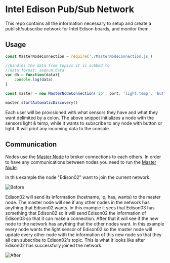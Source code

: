 Intel Edison Pub/Sub Network 
===================

This repo contains all the information necessary to setup and create a publish/subscribe network for Intel Edison boards, and monitor them. 


Usage
-------------

```JavaScript 
const MasterNodeConnection = require('./MasterNodeConnection.js')

//handles the data from topics it is subbed to
//data format: seqnum:data
var dh = function(data){
	console.log(data)
}

const master = new MasterNodeConnection('ip', port, 'light:temp', 'button:light', dh)

master.startAutomaticDiscovery()
```
Each user will be provisioned with what sensors they have and what they want delimited by a colon. The above snippet initializes a node with the sensors light & temp, while it wants to subscribe to any node with button or light. It will print any incoming data to the console.

Communication
----------------------

Nodes use the  [Master Node](https://github.com/rush2sk8/Intel-Edison-PS/tree/master/Master%20Node) to broker connections to each others. In order to have any communications between nodes you need to run the [Master Node](https://github.com/rush2sk8/Intel-Edison-PS/tree/master/Master%20Node).

In this example the node "Edison02" want to join the current network.

![Before](https://github.com/rush2sk8/Intel-Edison-PS/blob/master/images/beforejoining.PNG?raw=true )
 
 Edison02 will send its information (hostname, ip, has, wants) to the master node. The master node will see if any other nodes in the network has anything that Edison02 wants. In this example it sees that Edison03 has something that Edison02 so it will send Edison02 the information of Edison03 so that it can make a connection. After that it will see if the new node to the network has anything that the other nodes want. In this example every node wants the light sensor of Edison02 so the master node will update every other node with the information of this new node so that they all can subscribe to Edison02's topic.
This is what it looks like after Edison02 has successfully joined the network.


![After](https://github.com/rush2sk8/Intel-Edison-PS/blob/master/images/afterjoining.PNG?raw=true )

